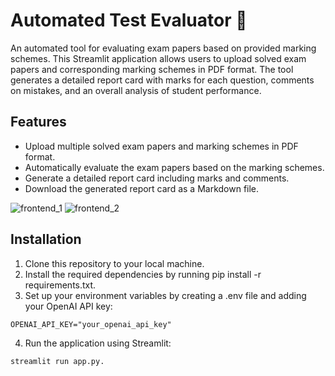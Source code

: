 # Automated Test Evaluator 📝

An automated tool for evaluating exam papers based on provided marking schemes. This Streamlit application allows users to upload solved exam papers and corresponding marking schemes in PDF format. The tool generates a detailed report card with marks for each question, comments on mistakes, and an overall analysis of student performance.

## Features

- Upload multiple solved exam papers and marking schemes in PDF format.
- Automatically evaluate the exam papers based on the marking schemes.
- Generate a detailed report card including marks and comments.
- Download the generated report card as a Markdown file.

![frontend_1](https://github.com/user-attachments/assets/ac498015-1df3-4ea1-a5e3-6ab812eed485)
![frontend_2](https://github.com/user-attachments/assets/da451654-2206-40c9-8607-80d7ca8a7dc3)


## Installation

1. Clone this repository to your local machine.
2. Install the required dependencies by running pip install -r requirements.txt.
3. Set up your environment variables by creating a .env file and adding your OpenAI API key:

```
OPENAI_API_KEY="your_openai_api_key"

```

4. Run the application using Streamlit:

```
streamlit run app.py.

```
